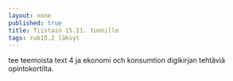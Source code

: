 ```yaml
---
layout: none
published: true
title: Tiistain 15.11. tunnille
tags: rub15.2 läksyt
---
```

tee teemoista text 4 ja ekonomi och konsumtion digikirjan tehtäviä opintokortilta.
